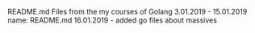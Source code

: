 README.md
Files from the my courses of Golang
3.01.2019 - 15.01.2019
name: README.md
16.01.2019 - added go files about massives
